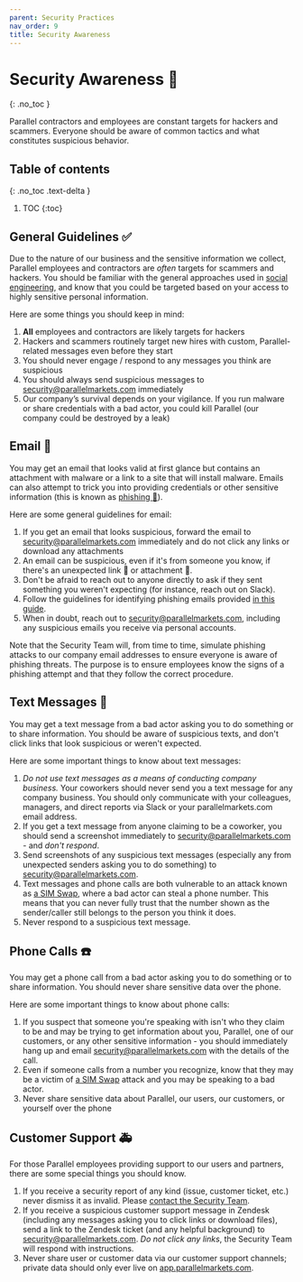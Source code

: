 ```yaml
---
parent: Security Practices
nav_order: 9
title: Security Awareness
---
```

# Security Awareness :eyes:
{: .no_toc }

Parallel contractors and employees are constant targets for hackers and scammers.  Everyone should be aware of common tactics and what constitutes suspicious behavior.

## Table of contents
{: .no_toc .text-delta }

1. TOC
{:toc}

## General Guidelines :white_check_mark:
Due to the nature of our business and the sensitive information we collect, Parallel employees and contractors are *often* targets for scammers and hackers. You should be familiar with the general approaches used in [social engineering](https://en.wikipedia.org/wiki/Social_engineering_(security)), and know that you could be targeted based on your access to highly sensitive personal information.

Here are some things you should keep in mind:
 1. **All** employees and contractors are likely targets for hackers
 1. Hackers and scammers routinely target new hires with custom, Parallel-related messages even before they start
 1. You should never engage / respond to any messages you think are suspicious
 1. You should always send suspicious messages to [security@parallelmarkets.com](mailto:security@parallelmarkets.com) immediately
 1. Our company’s survival depends on your vigilance. If you run malware or share credentials with a bad actor, you could kill Parallel (our company could be destroyed by a leak)

## Email :email:

You may get an email that looks valid at first glance but contains an attachment with malware or a link to a site that will install malware. Emails can also attempt to trick you into providing credentials or other sensitive information (this is known as [phishing :fishing_pole_and_fish:](https://en.wikipedia.org/wiki/Social_engineering_(security)#Phishing)).

Here are some general guidelines for email:

1. If you get an email that looks suspicious, forward the email to [security@parallelmarkets.com](mailto:security@parallelmarkets.com) immediately and do not click any links or download any attachments
1. An email can be suspicious, even if it's from someone you know, if there's an unexpected link :link: or attachment :file_folder:.
1. Don't be afraid to reach out to anyone directly to ask if they sent something you weren't expecting (for instance, reach out on Slack).
1. Follow the guidelines for identifying phishing emails provided [in this guide](https://www.itgovernance.co.uk/blog/5-ways-to-detect-a-phishing-email).
1. When in doubt, reach out to [security@parallelmarkets.com](mailto:security@parallelmarkets.com), including any suspicious emails you receive via personal accounts.

Note that the Security Team will, from time to time, simulate phishing attacks to our company email addresses to ensure everyone is aware of phishing threats. The purpose is to ensure employees know the signs of a phishing attempt and that they follow the correct procedure.

## Text Messages :iphone:

You may get a text message from a bad actor asking you to do something or to share information.  You should be aware of suspicious texts, and don't click links that look suspicious or weren't expected.

Here are some important things to know about text messages:
 1. _Do not use text messages as a means of conducting company business._ Your coworkers should never send you a text message for any company business. You should only communicate with your colleagues, managers, and direct reports via Slack or your parallelmarkets.com email address.
 1. If you get a text message from anyone claiming to be a coworker, you should send a screenshot immediately to [security@parallelmarkets.com](mailto:security@parallelmarkets.com) - and *don't respond*.
 1. Send screenshots of any suspicious text messages (especially any from unexpected senders asking you to do something) to [security@parallelmarkets.com](mailto:security@parallelmarkets.com).
 1. Text messages and phone calls are both vulnerable to an attack known as [a SIM Swap](https://www.wired.com/story/sim-swap-attack-defend-phone/), where a bad actor can steal a phone number. This means that you can never fully trust that the number shown as the sender/caller still belongs to the person you think it does.
 1. Never respond to a suspicious text message.

## Phone Calls :phone:

You may get a phone call from a bad actor asking you to do something or to share information.  You should never share sensitive data over the phone.

Here are some important things to know about phone calls:

 1. If you suspect that someone you're speaking with isn't who they claim to be and may be trying to get information about you, Parallel, one of our customers, or any other sensitive information - you should immediately hang up and email [security@parallelmarkets.com](mailto:security@parallelmarkets.com) with the details of the call.
 1. Even if someone calls from a number you recognize, know that they may be a victim of [a SIM Swap](https://www.wired.com/story/sim-swap-attack-defend-phone/) attack and you may be speaking to a bad actor.
 1. Never share sensitive data about Parallel, our users, our customers, or yourself over the phone

## Customer Support :ambulance:

For those Parallel employees providing support to our users and partners, there are some special things you should know.

 1. If you receive a security report of any kind (issue, customer ticket, etc.) never dismiss it as invalid. Please [contact the Security Team](/security/processes/#contacting-security).
 1. If you receive a suspicious customer support message in Zendesk (including any messages asking you to click links or download files), send a link to the Zendesk ticket (and any helpful background) to [security@parallelmarkets.com](mailto:security@parallelmarkets.com). _Do not click any links_, the Security Team will respond with instructions.
 1. Never share user or customer data via our customer support channels; private data should only ever live on [app.parallelmarkets.com](https://app.parallelmarkets.com).
